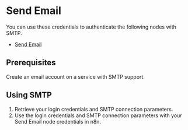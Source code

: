 # Send Email

You can use these credentials to authenticate the following nodes with SMTP.
- [Send Email](/integrations/core-nodes/n8n-nodes-base.sendEmail/)

## Prerequisites

Create an email account on a service with SMTP support. 

## Using SMTP

1. Retrieve your login credentials and SMTP connection parameters.
2. Use the login credentials and SMTP connection parameters with your Send Email node credentials in n8n.
